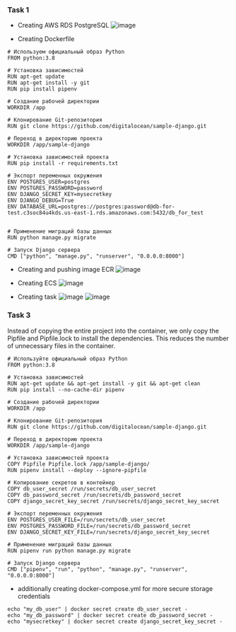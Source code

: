 ### Task 1
- Creating AWS RDS PostgreSQL
![image](https://github.com/yanchoys/IT-Syndicate/assets/98917290/702c3719-89cc-4144-af49-c8891fb55c34)

- Creating Dockerfile
```
# Используем официальный образ Python
FROM python:3.8

# Установка зависимостей
RUN apt-get update
RUN apt-get install -y git
RUN pip install pipenv

# Создание рабочей директории
WORKDIR /app

# Клонирование Git-репозитория
RUN git clone https://github.com/digitalocean/sample-django.git

# Переход в директорию проекта
WORKDIR /app/sample-django

# Установка зависимостей проекта
RUN pip install -r requirements.txt

# Экспорт переменных окружения
ENV POSTGRES_USER=postgres
ENV POSTGRES_PASSWORD=password
ENV DJANGO_SECRET_KEY=mysecretkey
ENV DJANGO_DEBUG=True
ENV DATABASE_URL=postgres://postgres:password@db-for-test.c3soc84u4kds.us-east-1.rds.amazonaws.com:5432/db_for_test


# Применение миграций базы данных
RUN python manage.py migrate

# Запуск Django сервера
CMD ["python", "manage.py", "runserver", "0.0.0.0:8000"]

```
- Creating and pushing image ECR
![image](https://github.com/yanchoys/IT-Syndicate/assets/98917290/8a4b80e9-72c9-4bcf-b93c-1303f30ed65f)

- Creating ECS
![image](https://github.com/yanchoys/IT-Syndicate/assets/98917290/78c4850e-1606-4137-8dce-f7291be05b3b)

- Creating task
![image](https://github.com/yanchoys/IT-Syndicate/assets/98917290/1f1edc90-dca1-4c68-9b7b-8d7af5709dd7)
![image](https://github.com/yanchoys/IT-Syndicate/assets/98917290/4f756ec4-39f5-47cd-9f39-466dc09dc720)

### Task 3

Instead of copying the entire project into the container, we only copy the Pipfile and Pipfile.lock to install the dependencies. This reduces the number of unnecessary files in the container.
```
# Используйте официальный образ Python
FROM python:3.8

# Установка зависимостей
RUN apt-get update && apt-get install -y git && apt-get clean
RUN pip install --no-cache-dir pipenv

# Создание рабочей директории
WORKDIR /app

# Клонирование Git-репозитория
RUN git clone https://github.com/digitalocean/sample-django.git

# Переход в директорию проекта
WORKDIR /app/sample-django

# Установка зависимостей проекта
COPY Pipfile Pipfile.lock /app/sample-django/
RUN pipenv install --deploy --ignore-pipfile

# Копирование секретов в контейнер
COPY db_user_secret /run/secrets/db_user_secret
COPY db_password_secret /run/secrets/db_password_secret
COPY django_secret_key_secret /run/secrets/django_secret_key_secret

# Экспорт переменных окружения
ENV POSTGRES_USER_FILE=/run/secrets/db_user_secret
ENV POSTGRES_PASSWORD_FILE=/run/secrets/db_password_secret
ENV DJANGO_SECRET_KEY_FILE=/run/secrets/django_secret_key_secret

# Применение миграций базы данных
RUN pipenv run python manage.py migrate

# Запуск Django сервера
CMD ["pipenv", "run", "python", "manage.py", "runserver", "0.0.0.0:8000"]
```

- additionally creating docker-compose.yml for more secure storage credentials
```
echo "my_db_user" | docker secret create db_user_secret -
echo "my_db_password" | docker secret create db_password_secret -
echo "mysecretkey" | docker secret create django_secret_key_secret -
```
